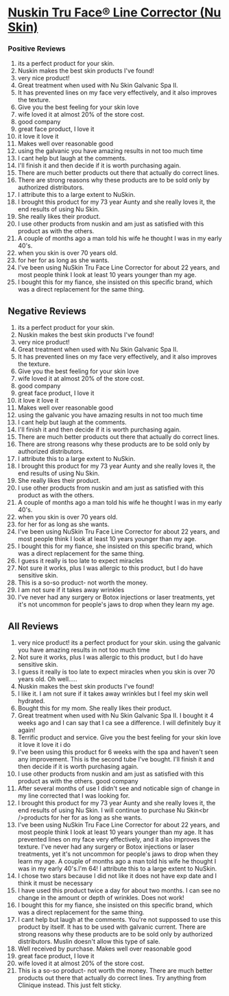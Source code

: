 # [Nuskin Tru Face® Line Corrector (Nu Skin)](https://products.checkmycream.com/products/Nuskin-Tru-Face(r)-Line-Corrector-(Nu-Skin).html)

### Positive Reviews

<ol>
      <li>its a perfect product for your skin.</li>
      <li>Nuskin makes the best skin products I&#x27;ve found!</li>
      <li>very nice product!  </li>
      <li>Great treatment when used with Nu Skin Galvanic Spa II.</li>
      <li>It has prevented lines on my face very effectively, and it also improves the texture.</li>
      <li>Give you the best feeling for your skin love</li>
      <li>wife loved it at almost 20% of the store cost.</li>
      <li>good company</li>
      <li>great face product, I love it</li>
      <li>it love it love it</li>
      <li>Makes well over reasonable good</li>
      <li>using the galvanic you have amazing results in not too much time</li>
      <li>I cant help but laugh at the comments.</li>
      <li>I&#x27;ll finish it and then decide if it is worth purchasing again.</li>
      <li>There are much better products out there that actually do correct lines.</li>
      <li>There are strong reasons why these products are to be sold only by authorized distributors.</li>
      <li>I attribute this to a large extent to NuSkin.</li>
      <li>I brought this product for my 73 year Aunty and she really loves it, the end results of using Nu Skin.</li>
      <li>She really likes their product.</li>
      <li>I use other products from nuskin and am just as satisfied with this product as with the others.</li>
      <li>A couple of months ago a man told his wife he thought I was in my early 40&#x27;s.</li>
      <li>when you skin is over 70 years old.</li>
      <li>for her for as long as she wants.</li>
      <li>I&#x27;ve been using NuSkin Tru Face Line Corrector for about 22 years, and most people think I look at least 10 years younger than my age.</li>
      <li>I bought this for my fiance, she insisted on this specific brand, which was a direct replacement for the same thing.</li>
</ol>


<h2>Negative Reviews</h2>
<ol>
<li> its a perfect product for your skin.</li>
<li> Nuskin makes the best skin products I&#x27;ve found!</li>
<li> very nice product!  </li>
<li> Great treatment when used with Nu Skin Galvanic Spa II.</li>
<li> It has prevented lines on my face very effectively, and it also improves the texture.</li>
<li> Give you the best feeling for your skin love</li>
<li> wife loved it at almost 20% of the store cost.</li>
<li> good company</li>
<li> great face product, I love it</li>
<li> it love it love it</li>
<li> Makes well over reasonable good</li>
<li> using the galvanic you have amazing results in not too much time</li>
<li> I cant help but laugh at the comments.</li>
<li> I&#x27;ll finish it and then decide if it is worth purchasing again.</li>
<li> There are much better products out there that actually do correct lines.</li>
<li> There are strong reasons why these products are to be sold only by authorized distributors.</li>
<li> I attribute this to a large extent to NuSkin.</li>
<li> I brought this product for my 73 year Aunty and she really loves it, the end results of using Nu Skin.</li>
<li> She really likes their product.</li>
<li> I use other products from nuskin and am just as satisfied with this product as with the others.</li>
<li> A couple of months ago a man told his wife he thought I was in my early 40&#x27;s.</li>
<li> when you skin is over 70 years old.</li>
<li> for her for as long as she wants.</li>
<li> I&#x27;ve been using NuSkin Tru Face Line Corrector for about 22 years, and most people think I look at least 10 years younger than my age.</li>
<li> I bought this for my fiance, she insisted on this specific brand, which was a direct replacement for the same thing.</li>
<li> I guess it really is too late to expect miracles</li>
<li> Not sure it works, plus I was allergic to this product, but I do have sensitive skin.</li>
<li> This is a so-so product- not worth the money.</li>
<li> I am not sure if it takes away wrinkles</li>
<li> I&#x27;ve never had any surgery or Botox injections or laser treatments, yet it&#x27;s not uncommon for people&#x27;s jaws to drop when they learn my age.</li>
</ol>

<h2>All Reviews</h2>

<ol>
    <li> very nice product!  its a perfect product for your skin. using the galvanic you have amazing results in not too much time</li>
    <li> Not sure it works, plus I was allergic to this product, but I do have sensitive skin.</li>
    <li> I guess it really is too late to expect miracles when you skin is over 70 years old. Oh well.....</li>
    <li> Nuskin makes the best skin products I&#x27;ve found!</li>
    <li> I like it. I am not sure if it takes away wrinkles but I feel my skin well hydrated.</li>
    <li> Bought this for my mom. She really likes their product.</li>
    <li> Great treatment when used with Nu Skin Galvanic Spa II. I bought it 4 weeks ago and I can say that I ca see a difference. I will definitely buy it again!</li>
    <li> Terrific product and service.  Give you the best feeling for your skin love it love it love it i do</li>
    <li> I&#x27;ve been using this product for 6 weeks with the spa and haven&#x27;t seen any improvement.  This is the second tube I&#x27;ve bought.  I&#x27;ll finish it and then decide if it is worth purchasing again.</li>
    <li> I use other products from nuskin and am just as satisfied with this product as with the others. good company</li>
    <li> After several months of use I didn&#x27;t see and noticable sign of change in my line corrected that I was looking for.</li>
    <li> I brought this product for my 73 year Aunty and she really loves it, the end results of using Nu Skin. I will continue to purchase Nu Skin&lt;br /&gt;products for her for as long as she wants.</li>
    <li> I&#x27;ve been using NuSkin Tru Face Line Corrector for about 22 years, and most people think I look at least 10 years younger than my age. It has prevented lines on my face very effectively, and it also improves the texture. I&#x27;ve never had any surgery or Botox injections or laser treatments, yet it&#x27;s not uncommon for people&#x27;s jaws to drop when they learn my age. A couple of months ago a man told his wife he thought I was in my early 40&#x27;s.I&#x27;m 64! I attribute this to a large extent to NuSkin.</li>
    <li> I chose two stars because  I did not like  it does not have  exp date and I think it must be necessary</li>
    <li> I have used this product twice a day for about two months.  I can see no change in the amount or depth of wrinkles.  Does not work!</li>
    <li> I bought this for my fiance, she insisted on this specific brand, which was a direct replacement for the same thing.</li>
    <li> I cant help but laugh at the comments. You&#x27;re not suppossed to use this product by itself. It has to be used with galvanic current. There are strong reasons why these products are to be sold only by authorized distributors. Muslin doesn&#x27;t allow this type of sale.</li>
    <li> Well received by purchase. Makes well over reasonable good</li>
    <li> great face product, I love it</li>
    <li> wife loved it at almost 20% of the store cost.</li>
    <li> This is a so-so product- not worth the money. There are much better products out there that actually do correct lines. Try anything from Clinique instead. This just felt sticky.</li>
</ol>




